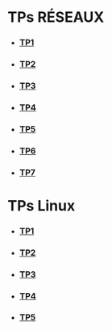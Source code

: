 # TPs RÉSEAUX

- ### [TP1](https://github.com/Aube33/b1-reseau-2023/tree/main/TPReseaux/TP1)
- ### [TP2](https://github.com/Aube33/b1-reseau-2023/tree/main/TPReseaux/TP2)
- ### [TP3](https://github.com/Aube33/b1-reseau-2023/tree/main/TPReseaux/TP3)
- ### [TP4](https://github.com/Aube33/b1-reseau-2023/tree/main/TPReseaux/TP4)
- ### [TP5](https://github.com/Aube33/b1-reseau-2023/tree/main/TPReseaux/TP5)
- ### [TP6](https://github.com/Aube33/b1-reseau-2023/tree/main/TPReseaux/TP6)
- ### [TP7](https://github.com/Aube33/b1-reseau-2023/tree/main/TPReseaux/TP7)

# TPs Linux
- ### [TP1](https://github.com/Aube33/b1-reseau-2023/tree/main/TPLinux/TP1)
- ### [TP2](https://github.com/Aube33/b1-reseau-2023/tree/main/TPLinux/TP2)
- ### [TP3](https://github.com/Aube33/b1-reseau-2023/tree/main/TPLinux/TP3)
- ### [TP4](https://github.com/Aube33/b1-reseau-2023/tree/main/TPLinux/TP4)
- ### [TP5](https://github.com/Aube33/b1-reseau-2023/tree/main/TPLinux/TP5)